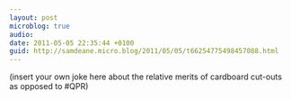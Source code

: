 ```yaml
---
layout: post
microblog: true
audio: 
date: 2011-05-05 22:35:44 +0100
guid: http://samdeane.micro.blog/2011/05/05/t66254775498457088.html
---
```

(insert your own joke here about the relative merits of cardboard cut-outs as opposed to #QPR)
